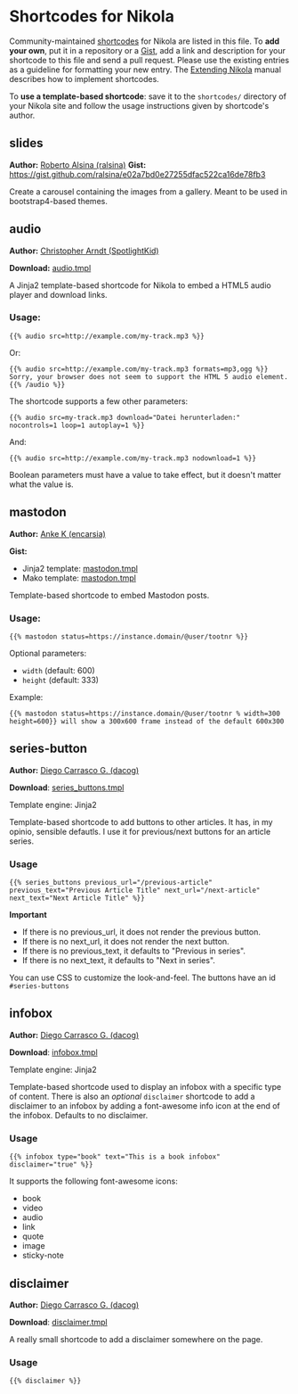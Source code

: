 # Shortcodes for Nikola

Community-maintained [shortcodes] for Nikola are listed in this file. To **add
your own**, put it in a repository or a [Gist], add a link and description for
your shortcode to this file and send a pull request. Please use the existing
entries as a guideline for formatting your new entry. The [Extending Nikola]
manual describes how to implement shortcodes.

To **use a template-based shortcode**: save it to the `shortcodes/` directory
of your Nikola site and follow the usage instructions given by shortcode's
author.

[shortcodes]: https://getnikola.com/handbook.html#shortcodes
[gist]: https://gist.github.com/
[extending nikola]: https://getnikola.com/extending.html#shortcodes

## slides

**Author:** [Roberto Alsina (ralsina)](https://github.com/ralsina)
**Gist:** https://gist.github.com/ralsina/e02a7bd0e27255dfac522ca16de78fb3

Create a carousel containing the images from a gallery. Meant to be used in bootstrap4-based themes.

## audio

**Author:** [Christopher Arndt (SpotlightKid)](https://github.com/SpotlightKid)

**Download:** [audio.tmpl](https://gist.github.com/SpotlightKid/70f3ccdfacd9cfb091941a91f349924f)

A Jinja2 template-based shortcode for Nikola to embed a HTML5 audio player and
download links.

### Usage:

    {{% audio src=http://example.com/my-track.mp3 %}}

Or:

    {{% audio src=http://example.com/my-track.mp3 formats=mp3,ogg %}}
    Sorry, your browser does not seem to support the HTML 5 audio element.
    {{% /audio %}}

The shortcode supports a few other parameters:

    {{% audio src=my-track.mp3 download="Datei herunterladen:" nocontrols=1 loop=1 autoplay=1 %}}

And:

    {{% audio src=http://example.com/my-track.mp3 nodownload=1 %}}

Boolean parameters must have a value to take effect, but it doesn't matter what
the value is.

## mastodon

**Author:** [Anke K (encarsia)](https://github.com/encarsia)

**Gist:**
  * Jinja2 template: [mastodon.tmpl](https://gist.github.com/encarsia/52728167ac7d2fe79caf480c291931ea)
  * Mako template: [mastodon.tmpl](https://gist.github.com/encarsia/da438431ca42781045b4d63ac1b9ea5c)

Template-based shortcode to embed Mastodon posts.

### Usage:
```
{{% mastodon status=https://instance.domain/@user/tootnr %}}
```
Optional parameters:
 - ``width`` (default: 600)
 - ``height`` (default: 333)
    
Example:
```
{{% mastodon status=https://instance.domain/@user/tootnr % width=300 height=600}} will show a 300x600 frame instead of the default 600x300
```

## series-button

**Author:** [Diego Carrasco G. (dacog)](https://github.com/dacog)

**Download**: [series_buttons.tmpl](https://github.com/dacog/nikola-shortcodes/blob/main/series_buttons.tmpl)

Template engine: Jinja2

Template-based shortcode to add buttons to other articles. It has, in my opinio, sensible defautls. I use it for previous/next buttons for an article series.

### Usage

```jinja2
{{% series_buttons previous_url="/previous-article" previous_text="Previous Article Title" next_url="/next-article" next_text="Next Article Title" %}}
```
**Important**

- If there is no previous_url, it does not render the previous button.
- If there is no next_url, it does not render the next button.
- If there is no previous_text, it defaults to "Previous in series".
- If there is no next_text, it defaults to "Next in series".

You can use CSS to customize the look-and-feel. The buttons have an id `#series-buttons`

## infobox

**Author:** [Diego Carrasco G. (dacog)](https://github.com/dacog)

**Download**: [infobox.tmpl](https://github.com/dacog/nikola-shortcodes/blob/main/infobox.tmpl)

Template engine: Jinja2

Template-based shortcode used to display an infobox with a specific type of content. 
There is also an _optional_ `disclaimer` shortcode to add a disclaimer to an infobox by adding a font-awesome info icon at the end of the infobox. Defaults to no disclaimer.

### Usage

```
{{% infobox type="book" text="This is a book infobox"  disclaimer="true" %}}
```

It supports the following font-awesome icons:

- book
- video
- audio
- link
- quote
- image
- sticky-note

## disclaimer

**Author:** [Diego Carrasco G. (dacog)](https://github.com/dacog)

**Download**: [disclaimer.tmpl](https://github.com/dacog/nikola-shortcodes/blob/main/disclaimer.tmpl)

A really small shortcode to add a disclaimer somewhere on the page.

### Usage

`{{% disclaimer %}}`
